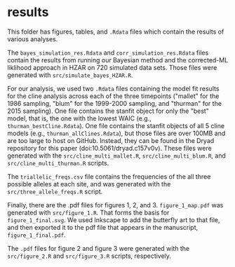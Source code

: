 # results

This folder has figures, tables, and `.Rdata` files  which contain the results of various analyses.

The `bayes_simulation_res.Rdata` and `corr_simulation_res.Rdata` files contain the results from running our Bayesian method and the corrected-ML liklihood approach in HZAR on 720 simulated data sets. Those files were generated with `src/simulate_bayes_HZAR.R`.

For our analysis, we used two `.Rdata` files containing the model fit results for the cline analysis across each of the three timepoints ("mallet" for the 1986 sampling, "blum" for the 1999-2000 sampling, and "thurman" for the 2015 sampling). One file contains the stanfit object for only the "best" model, that is, the one with the lowest WAIC (e.g., `thurman_bestCline.Rdata`). One file contains the stanfit objects of all 5 cline models (e.g., `thurman_allClines.Rdata`), but those files are over 100MB and are too large to host on GitHub. Instead, they can be found in the Dryad repository for this paper (doi:10.5061/dryad.c157v0v). These files were generated with the `src/cline_multi_mallet.R`, `src/cline_multi_blum.R`, and `src/cline_multi_thurman.R` scripts. 

The `triallelic_freqs.csv` file contains the frequencies of the all three possible alleles at each site, and was generated with the `src/three_allele_freqs.R` script.

Finally, there are the .pdf files for figures 1, 2, and 3. `figure_1_map.pdf` was generated with `src/figure_1.R`. That forms the basis for `figure_1_final.svg`. We used Inkscape to add the butterfly art to that file, and then exported it to the pdf file that appears in the manuscript, `figure_1_final.pdf`.

The `.pdf` files for figure 2 and figure 3 were generated with the `src/figure_2.R` and `src/figure_3.R` scripts, respectively. 

